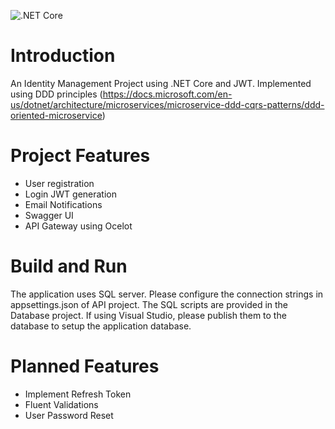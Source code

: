 ![.NET Core](https://github.com/abhiroop43/fleetmgmt-identity/workflows/.NET%20Core/badge.svg)

# Introduction 
An Identity Management Project using .NET Core and JWT. Implemented using DDD principles (https://docs.microsoft.com/en-us/dotnet/architecture/microservices/microservice-ddd-cqrs-patterns/ddd-oriented-microservice)


# Project Features

 - User registration
 - Login JWT generation
 - Email Notifications
 - Swagger UI
 - API Gateway using Ocelot
 
# Build and Run

The application uses SQL server. Please configure the connection strings in appsettings.json of API project. The SQL scripts are provided in the Database project. If using Visual Studio, please publish them to the database to setup the application database.

# Planned Features
 - Implement Refresh Token
 - Fluent Validations
 - User Password Reset
